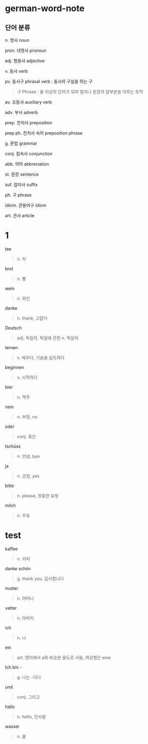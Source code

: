 # german-word-note
## 단어 분류
n. 명사 noun   

pron. 대명사 pronoun

adj. 형용사 adjective   

v. 동사 verb   

pv. 동사구 phrasal verb : 동사의 구실을 하는 구
> 구 Phrase : 둘 이상의 단어가 모여 절이나 문장의 일부분을 이루는 토막

av. 조동사 auxiliary verb

adv. 부사 adverb   

prep. 전치사 preposition

prep ph. 전치사 숙어 preposition phrase

g. 문법 grammar   

conj. 접속사 conjunction

abb. 약어 abbreviation

st. 문장 sentence

suf. 접미사 suffix

ph. 구 phrase

idiom. 관용어구 idiom

art. 관사 article

# 1
tee
> n. 차

brot
> n. 빵

wein
> n. 와인

danke
> n. thank, 고맙다

Deutsch
> adj. 독일의, 독일에 관한
> n. 독일어

lernen
> v. 배우다, 기술을 습득하다

beginnen
> v. 시작하다

bier
> n. 맥주

nein
> n. 부정, no

oder
> conj. 혹은

tschüss
> n. 안녕, bye

ja
> n. 긍정, yes

bitte
> n. please, 정중한 요청

milch
> n. 우유
# test
kaffee
> n. 커피

danke schön
> g. thank you. 감사합니다

mutter
> n. 어머니

vatter
> n. 아버지

ich
> n. 나

ein
> art. 영어에서 a와 비슷한 용도로 사용, 여성형은 eine

Ich bin - 
> g. 나는 -이다

und
> conj. 그리고

hallo
> n. hello, 인사말

wasser
> n. 물

